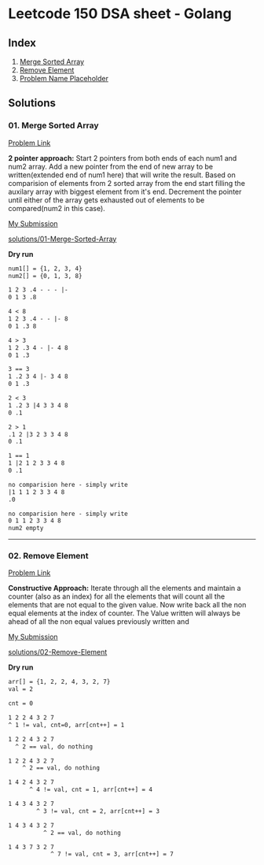 # Leetcode 150 DSA sheet - Golang

## Index

1. [Merge Sorted Array](#01-merge-sorted-array)
2. [Remove Element](#02-remove-element)
3. [Problem Name Placeholder](#03-problem-name-placeholder)

## Solutions

### 01. Merge Sorted Array

[Problem Link](https://leetcode.com/problems/remove-element/)

**2 pointer approach:** Start 2 pointers from both ends of each num1 and num2 array. Add a new pointer from the end of new array to be written(extended end of num1 here) that will write the result. Based on comparision of elements from 2 sorted array from the end start filling the auxilary array with biggest element from it's end. Decrement the pointer until either of the array gets exhausted out of elements to be compared(num2 in this case).

[My Submission](https://leetcode.com/submissions/detail/1461662052/)

[solutions/01-Merge-Sorted-Array](https://github.com/singhxayush/dsa-150-sheet-in-golang/blob/master/solutions/01-Merge-Sorted-Array.go)

**Dry run**

```txt
num1[] = {1, 2, 3, 4}
num2[] = {0, 1, 3, 8}

1 2 3 .4 - - - |-
0 1 3 .8

4 < 8
1 2 3 .4 - - |- 8
0 1 .3 8

4 > 3
1 2 .3 4 - |- 4 8
0 1 .3

3 == 3
1 .2 3 4 |- 3 4 8
0 1 .3

2 < 3
1 .2 3 |4 3 3 4 8
0 .1

2 > 1
.1 2 |3 2 3 3 4 8
0 .1

1 == 1
1 |2 1 2 3 3 4 8
0 .1

no comparision here - simply write
|1 1 1 2 3 3 4 8
.0

no comparision here - simply write
0 1 1 2 3 3 4 8
num2 empty
```

---

### 02. Remove Element

[Problem Link](https://leetcode.com/problems/merge-sorted-array/description/)

**Constructive Approach:** Iterate through all the elements and maintain a counter (also as an index) for all the elements that will count all the elements that are not equal to the given value. Now write back all the non equal elements at the index of counter. The Value written will always be ahead of all the non equal values previously written and 

[My Submission](https://leetcode.com/submissions/detail/1461678292/)

[solutions/02-Remove-Element](https://github.com/singhxayush/dsa-150-sheet-in-golang/blob/master/solutions/02-Remove-Element.go)

**Dry run**

```txt
arr[] = {1, 2, 2, 4, 3, 2, 7}
val = 2

cnt = 0

1 2 2 4 3 2 7
^ 1 != val, cnt=0, arr[cnt++] = 1

1 2 2 4 3 2 7
  ^ 2 == val, do nothing

1 2 2 4 3 2 7
    ^ 2 == val, do nothing

1 4 2 4 3 2 7
      ^ 4 != val, cnt = 1, arr[cnt++] = 4

1 4 3 4 3 2 7
        ^ 3 != val, cnt = 2, arr[cnt++] = 3

1 4 3 4 3 2 7
          ^ 2 == val, do nothing

1 4 3 7 3 2 7
            ^ 7 != val, cnt = 3, arr[cnt++] = 7
```